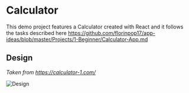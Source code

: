 # Calculator
This demo project features a Calculator created with React and it follows the tasks described here https://github.com/florinpop17/app-ideas/blob/master/Projects/1-Beginner/Calculator-App.md

## Design
_Taken from https://calculator-1.com/_

![Design](https://i.ibb.co/vXyMCpj/calculator.png)
